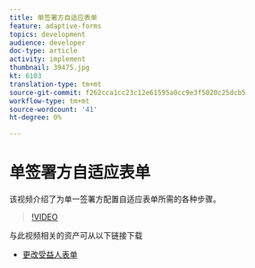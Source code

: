```yaml
---
title: 单签署方自适应表单
feature: adaptive-forms
topics: development
audience: developer
doc-type: article
activity: implement
thumbnail: 39475.jpg
kt: 6103
translation-type: tm+mt
source-git-commit: f262cca1cc23c12e61595a0cc9e3f5020c25dcb5
workflow-type: tm+mt
source-wordcount: '41'
ht-degree: 0%

---
```


# 单签署方自适应表单


该视频介绍了为单一签署方配置自适应表单所需的各种步骤。

>[!VIDEO](https://video.tv.adobe.com/v/39475/?quality=9&learn=on)

与此视频相关的资产可从以下链接下载

* [更改受益人表单 ](assets/change-of-beneficiary-form.zip)
